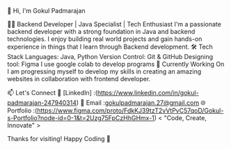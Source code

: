 👋 Hi, I'm Gokul Padmarajan

🧑‍💻 Backend Developer | Java Specialist | Tech Enthusiast I'm a passionate backend developer with a strong foundation in Java and backend technologies. I enjoy building real world projects and gain hands-on experience in things that I learn through Backend development. 
🛠️ Tech Stack Languages: Java, Python 
Version Control: Git & GitHub Designing tool: Figma I use google colab to develop programs 
📌 Currently Working On I am progressing myself to develop my skills in creating an amazing websites in collaboration with frontend developer.

📫 Let's Connect 💼 [LinkedIn] :(https://www.linkedin.com/in/gokul-padmarajan-247940314) 
💌 Email :gokulpadmarajan.27@gmail.com 
🌐 Portfolio :(https://www.figma.com/proto/FdkKJ39tzT2vVtPvC57qoD/Gokul-s-Portfolio?node-id=0-1&t=2Uzg75FpCzHhGHmx-1) < "Code, Create, Innovate" >

Thanks for visiting! Happy Coding 🚀
